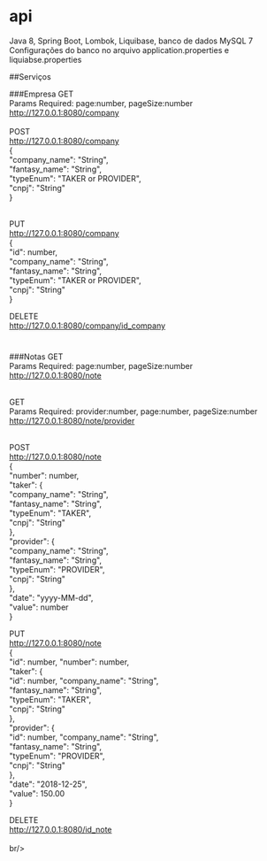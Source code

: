 # api
Java 8, Spring Boot, Lombok, Liquibase, banco de dados MySQL 7  <br/>
Configurações do banco no arquivo application.properties e liquiabse.properties <br/>

##Serviços

###Empresa
GET <br/>
Params Required: page:number, pageSize:number <br/>
http://127.0.0.1:8080/company <br/>
 <br/>
POST <br/>
http://127.0.0.1:8080/company <br/>
{ <br/>
    "company_name": "String",<br/>
    "fantasy_name": "String",<br/>
    "typeEnum": "TAKER or PROVIDER",<br/>
    "cnpj": "String"<br/>
} <br/>
<br/>

PUT <br/>
http://127.0.0.1:8080/company <br/>
{ <br/>
    "id": number, <br/>
    "company_name": "String",<br/>
    "fantasy_name": "String",<br/>
    "typeEnum": "TAKER or PROVIDER",<br/>
    "cnpj": "String"<br/>
} <br/>

DELETE  <br/>
http://127.0.0.1:8080/company/id_company
#
###Notas
GET <br/>
Params Required: page:number, pageSize:number <br/>
http://127.0.0.1:8080/note <br/><br/>

GET <br/>
Params Required: provider:number, page:number, pageSize:number <br/>
http://127.0.0.1:8080/note/provider <br/><br/>

POST <br/>
http://127.0.0.1:8080/note <br/>
{<br/>
    "number": number,<br/>
    "taker": {<br/>
        "company_name": "String",<br/>
        "fantasy_name": "String",<br/>
        "typeEnum": "TAKER",<br/>
        "cnpj": "String"<br/>
    },<br/>
    "provider": {<br/>
      "company_name": "String",<br/>
      "fantasy_name": "String",<br/>
      "typeEnum": "PROVIDER",<br/>
      "cnpj": "String"<br/>
    },<br/>
    "date": "yyyy-MM-dd",<br/>
    "value": number<br/>
}<br/>

PUT <br/>
http://127.0.0.1:8080/note <br/>
{<br/>
    "id": number,
    "number": number,<br/>
    "taker": {<br/>
        "id": number,
        "company_name": "String",<br/>
        "fantasy_name": "String",<br/>
        "typeEnum": "TAKER",<br/>
        "cnpj": "String"<br/>
    },<br/>
    "provider": {<br/>
        "id": number,
        "company_name": "String",<br/>
        "fantasy_name": "String",<br/>
        "typeEnum": "PROVIDER",<br/>
        "cnpj": "String"<br/>
    },<br/>
    "date": "2018-12-25",<br/>
    "value": 150.00<br/>
}<br/>

DELETE  <br/>
http://127.0.0.1:8080/id_note <br/><br/>
br/><br/>